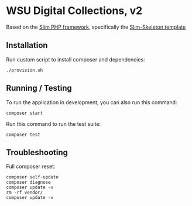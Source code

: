 # WSU Digital Collections, v2

Based on the [Slim PHP framework](http://www.slimframework.com/), specifically the [Slim-Skeleton template](https://github.com/slimphp/Slim-Skeleton)

## Installation

Run custom script to install composer and dependencies:

    ./provision.sh

## Running / Testing

To run the application in development, you can also run this command:

    composer start

Run this command to run the test suite:

    composer test

## Troubleshooting

Full composer reset:

    composer self-update
    composer diagnose
    composer update -v
    rm -rf vendor/
    composer update -v

